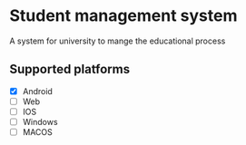 # Student management system

A system for university to mange the educational process

## Supported platforms
- [x] Android
- [ ] Web
- [ ] IOS
- [ ] Windows
- [ ] MACOS
